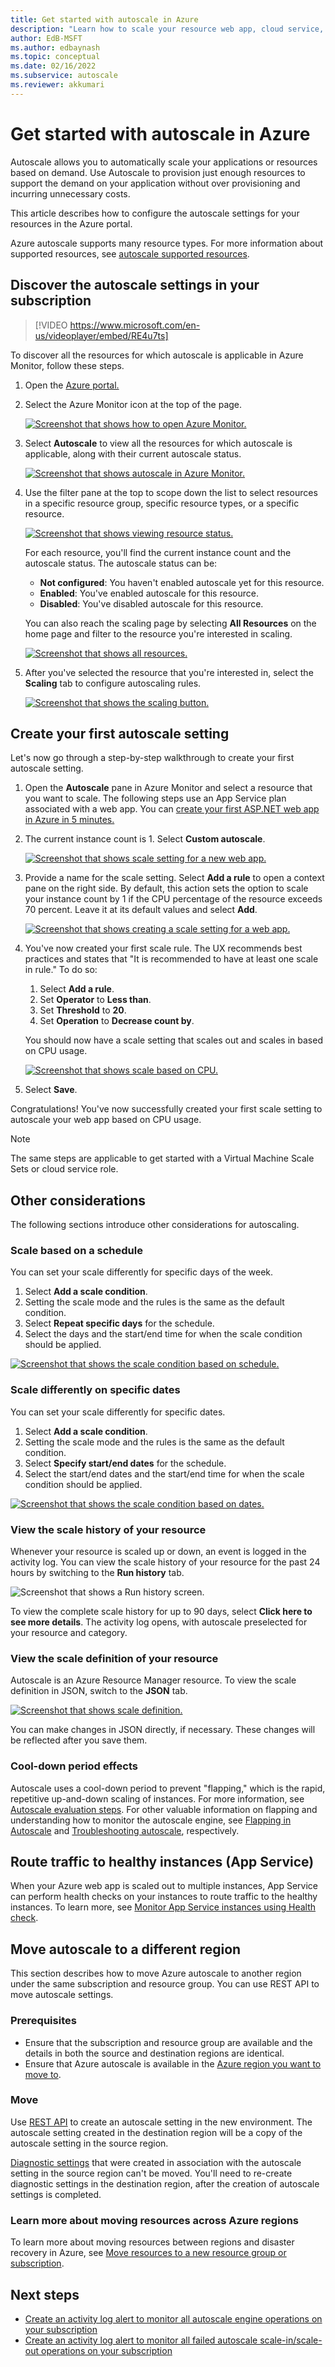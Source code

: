 ```yaml
---
title: Get started with autoscale in Azure
description: "Learn how to scale your resource web app, cloud service, virtual machine, or virtual machine scale set in Azure."
author: EdB-MSFT
ms.author: edbaynash
ms.topic: conceptual
ms.date: 02/16/2022
ms.subservice: autoscale
ms.reviewer: akkumari
---
```

# Get started with autoscale in Azure

Autoscale allows you to automatically scale your applications or resources based on demand. Use Autoscale to provision just enough resources to support the demand on your application without over provisioning and incurring unnecessary costs.

This article describes how to configure the autoscale settings for your resources in the Azure portal.

Azure autoscale supports many resource types. For more information about supported resources, see [autoscale supported resources](./autoscale-overview.md#supported-services-for-autoscale).

## Discover the autoscale settings in your subscription

> [!VIDEO https://www.microsoft.com/en-us/videoplayer/embed/RE4u7ts]

To discover all the resources for which autoscale is applicable in Azure Monitor, follow these steps.

1. Open the [Azure portal.](https://portal.azure.com)
1. Select the Azure Monitor icon at the top of the page.

   [![Screenshot that shows how to open Azure Monitor.](./media/autoscale-get-started/click-on-monitor-1.png)](./media/autoscale-get-started/click-on-monitor-1.png#lightbox)

1. Select **Autoscale** to view all the resources for which autoscale is applicable, along with their current autoscale status.

   [![Screenshot that shows autoscale in Azure Monitor.](./media/autoscale-get-started/click-on-autoscale-2.png)](./media/autoscale-get-started/click-on-autoscale-2.png#lightbox)
  
1. Use the filter pane at the top to scope down the list to select resources in a specific resource group, specific resource types, or a specific resource.

   [![Screenshot that shows viewing resource status.](./media/autoscale-get-started/view-all-resources-3.png)](./media/autoscale-get-started/view-all-resources-3.png#lightbox)

   For each resource, you'll find the current instance count and the autoscale status. The autoscale status can be:

   - **Not configured**: You haven't enabled autoscale yet for this resource.
   - **Enabled**: You've enabled autoscale for this resource.
   - **Disabled**: You've disabled autoscale for this resource.

   You can also reach the scaling page by selecting **All Resources** on the home page and filter to the resource you're interested in scaling.

    [![Screenshot that shows all resources.](./media/autoscale-get-started/choose-all-resources.png)](./media/autoscale-get-started/choose-all-resources.png#lightbox)

1. After you've selected the resource that you're interested in, select the **Scaling** tab to configure autoscaling rules.

    [![Screenshot that shows the scaling button.](./media/autoscale-get-started/scaling-page.png)](./media/autoscale-get-started/scaling-page.png#lightbox)

## Create your first autoscale setting

Let's now go through a step-by-step walkthrough to create your first autoscale setting.

1. Open the **Autoscale** pane in Azure Monitor and select a resource that you want to scale. The following steps use an App Service plan associated with a web app. You can [create your first ASP.NET web app in Azure in 5 minutes.](../../app-service/quickstart-dotnetcore.md)
1. The current instance count is 1. Select **Custom autoscale**.

   [![Screenshot that shows scale setting for a new web app.](./media/autoscale-get-started/manual-scale-04.png)](./media/autoscale-get-started/manual-scale-04.png#lightbox)

1. Provide a name for the scale setting. Select **Add a rule** to open a context pane on the right side. By default, this action sets the option to scale your instance count by 1 if the CPU percentage of the resource exceeds 70 percent. Leave it at its default values and select **Add**.

   [![Screenshot that shows creating a scale setting for a web app.](./media/autoscale-get-started/custom-scale-add-rule-05.png)](./media/autoscale-get-started/custom-scale-add-rule-05.png#lightbox)

1. You've now created your first scale rule. The UX recommends best practices and states that "It is recommended to have at least one scale in rule." To do so:

    1. Select **Add a rule**.
    1. Set **Operator** to **Less than**.
    1. Set **Threshold** to **20**.
    1. Set **Operation** to **Decrease count by**.

   You should now have a scale setting that scales out and scales in based on CPU usage.

   [![Screenshot that shows scale based on CPU.](./media/autoscale-get-started/custom-scale-results-06.png)](./media/autoscale-get-started/custom-scale-results-06.png#lightbox)

1. Select **Save**.

Congratulations! You've now successfully created your first scale setting to autoscale your web app based on CPU usage.

> [!NOTE]
> The same steps are applicable to get started with a Virtual Machine Scale Sets or cloud service role.

## Other considerations

The following sections introduce other considerations for autoscaling.

### Scale based on a schedule

You can set your scale differently for specific days of the week.

1. Select **Add a scale condition**.
1. Setting the scale mode and the rules is the same as the default condition.
1. Select **Repeat specific days** for the schedule.
1. Select the days and the start/end time for when the scale condition should be applied.

[![Screenshot that shows the scale condition based on schedule.](./media/autoscale-get-started/scale-same-based-on-condition-07.png)](./media/autoscale-get-started/scale-same-based-on-condition-07.png#lightbox)

### Scale differently on specific dates

You can set your scale differently for specific dates.

1. Select **Add a scale condition**.
1. Setting the scale mode and the rules is the same as the default condition.
1. Select **Specify start/end dates** for the schedule.
1. Select the start/end dates and the start/end time for when the scale condition should be applied.

[![Screenshot that shows the scale condition based on dates.](./media/autoscale-get-started/scale-different-based-on-time-08.png)](./media/autoscale-get-started/scale-different-based-on-time-08.png#lightbox)

### View the scale history of your resource

Whenever your resource is scaled up or down, an event is logged in the activity log. You can view the scale history of your resource for the past 24 hours by switching to the **Run history** tab.

![Screenshot that shows a Run history screen.](./media/autoscale-get-started/scale-history.png)

To view the complete scale history for up to 90 days, select **Click here to see more details**. The activity log opens, with autoscale preselected for your resource and category.

### View the scale definition of your resource

Autoscale is an Azure Resource Manager resource. To view the scale definition in JSON, switch to the **JSON** tab.

[![Screenshot that shows scale definition.](./media/autoscale-get-started/view-scale-definition-09.png)](./media/autoscale-get-started/view-scale-definition-09.png#lightbox)

You can make changes in JSON directly, if necessary. These changes will be reflected after you save them.

### Cool-down period effects

Autoscale uses a cool-down period to prevent "flapping," which is the rapid, repetitive up-and-down scaling of instances. For more information, see [Autoscale evaluation steps](autoscale-understanding-settings.md#autoscale-evaluation). For other valuable information on flapping and understanding how to monitor the autoscale engine, see [Flapping in Autoscale](autoscale-flapping.md) and [Troubleshooting autoscale](autoscale-troubleshoot.md), respectively.

## Route traffic to healthy instances (App Service)

<a id="health-check-path"></a>

When your Azure web app is scaled out to multiple instances, App Service can perform health checks on your instances to route traffic to the healthy instances. To learn more, see [Monitor App Service instances using Health check](../../app-service/monitor-instances-health-check.md).

## Move autoscale to a different region

This section describes how to move Azure autoscale to another region under the same subscription and resource group. You can use REST API to move autoscale settings.

### Prerequisites

- Ensure that the subscription and resource group are available and the details in both the source and destination regions are identical.
- Ensure that Azure autoscale is available in the [Azure region you want to move to](https://azure.microsoft.com/global-infrastructure/services/?products=monitor&regions=all).

### Move

Use [REST API](/rest/api/monitor/autoscalesettings/createorupdate) to create an autoscale setting in the new environment. The autoscale setting created in the destination region will be a copy of the autoscale setting in the source region.

[Diagnostic settings](../essentials/diagnostic-settings.md) that were created in association with the autoscale setting in the source region can't be moved. You'll need to re-create diagnostic settings in the destination region, after the creation of autoscale settings is completed.

### Learn more about moving resources across Azure regions

To learn more about moving resources between regions and disaster recovery in Azure, see [Move resources to a new resource group or subscription](../../azure-resource-manager/management/move-resource-group-and-subscription.md).

## Next steps

- [Create an activity log alert to monitor all autoscale engine operations on your subscription](https://github.com/Azure/azure-quickstart-templates/tree/master/demos/monitor-autoscale-alert)
- [Create an activity log alert to monitor all failed autoscale scale-in/scale-out operations on your subscription](https://github.com/Azure/azure-quickstart-templates/tree/master/demos/monitor-autoscale-failed-alert)


